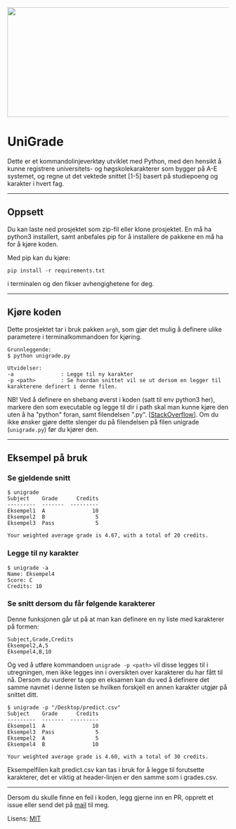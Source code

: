<img src="https://firebasestorage.googleapis.com/v0/b/portfoliobymartinnilsen.appspot.com/o/Projects%2FUnigrade.png?alt=media&token=4c2dbd0e-b37e-46c3-b95e-8e0fcec8a8a5" width="600" height="250" />

# UniGrade

Dette er et kommandolinjeverktøy utviklet med Python, med den hensikt å kunne registrere universitets- og høgskolekarakterer som bygger på A-E systemet, og regne ut det vektede snittet [1-5] basert på studiepoeng og karakter i hvert fag.

---

## Oppsett

Du kan laste ned prosjektet som zip-fil eller klone prosjektet. En må ha python3 installert, samt anbefales pip for å installere de pakkene en må ha for å kjøre koden. 

Med pip kan du kjøre:

`pip install -r requirements.txt` 

i terminalen og den fikser avhengighetene for deg. 

---

## Kjøre koden

Dette prosjektet tar i bruk pakken `argh`, som gjør det mulig å definere ulike parametere i terminalkommandoen for kjøring.

```
Grunnleggende:
$ python unigrade.py

Utvidelser:
-a               : Legge til ny karakter
-p <path>        : Se hvordan snittet vil se ut dersom en legger til karakterene definert i denne filen.
```

NB! Ved å definere en shebang øverst i koden (satt til env python3 her), markere den som executable og
legge til dir i path skal man kunne kjøre den uten å ha "python" foran, samt filendelsen ".py". [[StackOverflow](https://stackoverflow.com/questions/27494758/how-do-i-make-a-python-script-executable/27494871)]. Om du ikke ønsker gjøre dette slenger du på filendelsen på filen unigrade (`unigrade.py`) før du kjører den.

---

## Eksempel på bruk

### Se gjeldende snitt

```
$ unigrade
Subject    Grade      Credits
---------  -------  ---------
Eksempel1  A               10
Eksempel2  B                5
Eksempel3  Pass             5

Your weighted average grade is 4.67, with a total of 20 credits.
```

### Legge til ny karakter

```
$ unigrade -a
Name: Eksempel4
Score: C
Credits: 10
```

### Se snitt dersom du får følgende karakterer

Denne funksjonen går ut på at man kan definere en ny liste med karakterer på formen:

```
Subject,Grade,Credits
Eksempel2,A,5
Eksempel4,B,10
```

Og ved å utføre kommandoen `unigrade -p <path>` vil disse legges til i utregningen, men ikke legges inn i oversikten over karakterer du har fått til nå. Dersom du vurderer ta opp en eksamen kan du ved å definere det samme navnet i denne listen se hvilken forskjell en annen karakter utgjør på snittet ditt.

```
$ unigrade -p "/Desktop/predict.csv"
Subject    Grade      Credits
---------  -------  ---------
Eksempel1  A               10
Eksempel3  Pass             5
Eksempel2  A                5
Eksempel4  B               10

Your weighted average grade is 4.60, with a total of 30 credits.
```

Eksempelfilen kalt predict.csv kan tas i bruk for å legge til forutsette karakterer, det er viktig at header-linjen er den samme som i grades.csv.

---


Dersom du skulle finne en feil i koden, legg gjerne inn en PR, opprett et issue eller send det på [mail](mailto:martinjnilsen@icloud.com?subject=[GitHub]%20Karakterkalkulator) til meg.

Lisens: [MIT](LICENSE)
